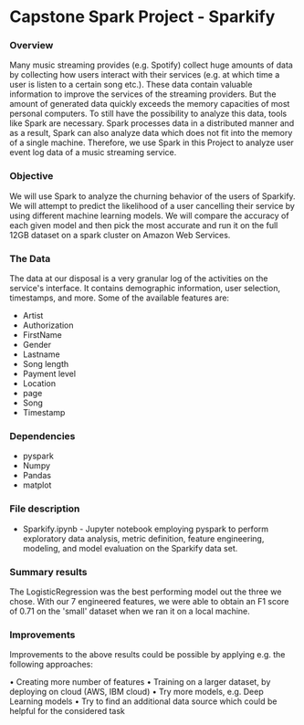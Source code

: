 # Capstone Spark Project - Sparkify

### Overview 

Many music streaming provides (e.g. Spotify) collect huge amounts of data by collecting how users interact with their services (e.g. at which time a user is listen to a certain song etc.). These data contain valuable information to improve the services of the streaming providers. But the amount of generated data quickly exceeds the memory capacities of most personal computers. To still have the possibility to analyze this data, tools like Spark are necessary. Spark processes data in a distributed manner and as a result, Spark can also analyze data which does not fit into the memory of a single machine. Therefore, we use Spark in this Project to analyze user event log data of a music streaming service. 

### Objective

We will use Spark to analyze the churning behavior of the users of Sparkify. We will attempt to predict the likelihood of a user cancelling their service by using different machine learning models. We will compare the accuracy of each given model and then pick the most accurate and run it on the full 12GB dataset on a spark cluster on Amazon Web Services.

### The Data

The data at our disposal is a very granular log of the activities on the service's interface. It contains demographic information, user selection, timestamps, and more. Some of the available features are:

* Artist
* Authorization
* FirstName
* Gender
* Lastname
* Song length
* Payment level
* Location
* page
* Song
* Timestamp

### Dependencies

* pyspark
* Numpy
* Pandas
* matplot

### File description

* Sparkify.ipynb - Jupyter notebook employing pyspark to perform exploratory data analysis, metric definition, feature engineering, modeling, and model evaluation on the Sparkify data set.

### Summary results

The LogisticRegression was the best performing model out the three we chose. With our 7 engineered features, we were able to obtain an F1 score of 0.71 on the 'small' dataset when we ran it on a local machine. 

### Improvements
Improvements to the above results could be possible by applying e.g. the following approaches:

•	Creating more number of features
•	Training on a larger dataset, by deploying on cloud (AWS, IBM cloud)
•	Try more models, e.g. Deep Learning models
•	Try to find an additional data source which could be helpful for the considered task
